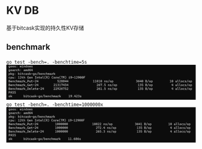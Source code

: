 # KV DB
基于bitcask实现的持久性KV存储

## benchmark
`go test -bench=. -benchtime=5s`
![img_2.png](img_2.png)
`go test -bench=. -benchtime=1000000x`
![img_1.png](img_1.png)